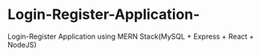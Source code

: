 # Login-Register-Application-
Login-Register Application using MERN Stack(MySQL + Express + React + NodeJS)
